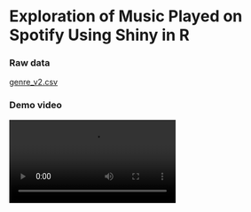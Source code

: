 # Exploration of Music Played on Spotify Using Shiny in R

### Raw data

[genre_v2.csv](https://www.kaggle.com/mrmorj/dataset-of-songs-in-spotify)


### Demo video

![](https://github.com/Mira0507/spotify/blob/master/demo.mov)
